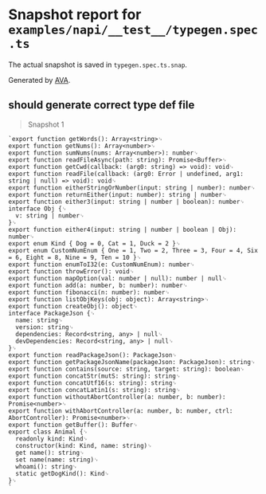 # Snapshot report for `examples/napi/__test__/typegen.spec.ts`

The actual snapshot is saved in `typegen.spec.ts.snap`.

Generated by [AVA](https://avajs.dev).

## should generate correct type def file

> Snapshot 1

    `export function getWords(): Array<string>␊
    export function getNums(): Array<number>␊
    export function sumNums(nums: Array<number>): number␊
    export function readFileAsync(path: string): Promise<Buffer>␊
    export function getCwd(callback: (arg0: string) => void): void␊
    export function readFile(callback: (arg0: Error | undefined, arg1: string | null) => void): void␊
    export function eitherStringOrNumber(input: string | number): number␊
    export function returnEither(input: number): string | number␊
    export function either3(input: string | number | boolean): number␊
    interface Obj {␊
      v: string | number␊
    }␊
    export function either4(input: string | number | boolean | Obj): number␊
    export enum Kind { Dog = 0, Cat = 1, Duck = 2 }␊
    export enum CustomNumEnum { One = 1, Two = 2, Three = 3, Four = 4, Six = 6, Eight = 8, Nine = 9, Ten = 10 }␊
    export function enumToI32(e: CustomNumEnum): number␊
    export function throwError(): void␊
    export function mapOption(val: number | null): number | null␊
    export function add(a: number, b: number): number␊
    export function fibonacci(n: number): number␊
    export function listObjKeys(obj: object): Array<string>␊
    export function createObj(): object␊
    interface PackageJson {␊
      name: string␊
      version: string␊
      dependencies: Record<string, any> | null␊
      devDependencies: Record<string, any> | null␊
    }␊
    export function readPackageJson(): PackageJson␊
    export function getPackageJsonName(packageJson: PackageJson): string␊
    export function contains(source: string, target: string): boolean␊
    export function concatStr(mutS: string): string␊
    export function concatUtf16(s: string): string␊
    export function concatLatin1(s: string): string␊
    export function withoutAbortController(a: number, b: number): Promise<number>␊
    export function withAbortController(a: number, b: number, ctrl: AbortController): Promise<number>␊
    export function getBuffer(): Buffer␊
    export class Animal {␊
      readonly kind: Kind␊
      constructor(kind: Kind, name: string)␊
      get name(): string␊
      set name(name: string)␊
      whoami(): string␊
      static getDogKind(): Kind␊
    }␊
    `
